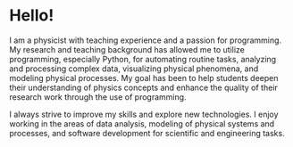
# Hello! 

I am a physicist with teaching experience and a passion for programming. 
My research and teaching background has allowed me to utilize programming, especially Python, for automating routine tasks, analyzing and processing complex data, 
visualizing physical phenomena, and modeling physical processes. 
My goal has been to help students deepen their understanding of physics concepts and enhance the quality of their research work through the use of programming.

I always strive to improve my skills and explore new technologies. 
I enjoy working in the areas of data analysis, modeling of physical systems and processes, and software development for scientific and engineering tasks.
